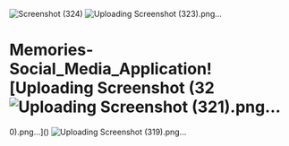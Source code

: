 ![Screenshot (324)](https://github.com/Shreyanshi200/Memories-Social_Media_Application/assets/120807907/38820bcd-19ce-4081-aa1a-8625b68d274f)
![Uploading Screenshot (323).png…]()
# Memories-Social_Media_Application![Uploading Screenshot (32![Uploading Screenshot (321).png…]()
0).png…]()
![Uploading Screenshot (319).png…]()
